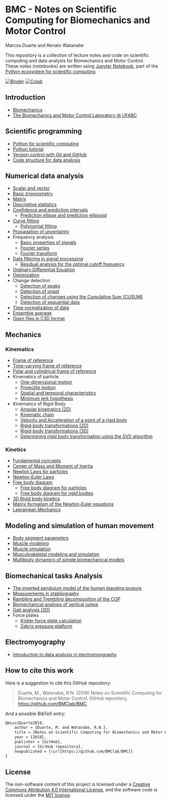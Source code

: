 # BMC - Notes on Scientific Computing for Biomechanics and Motor Control

Marcos Duarte and Renato Watanabe

This repository is a collection of lecture notes and code on scientific computing and data analysis for Biomechanics and Motor Control.  
These notes (notebooks) are written using [Jupyter Notebook](http://jupyter.org/), part of the [Python ecosystem for scientific computing]( http://scipy.org/).

[![Binder](https://mybinder.org/badge_logo.svg)](https://mybinder.org/v2/gh/BMClab/BMC/master?filepath=README.ipynb)
[![Colab](https://colab.research.google.com/assets/colab-badge.svg)](https://colab.research.google.com/github/BMClab/BMC/blob/master/README.ipynb)

## Introduction

* [Biomechanics](https://nbviewer.jupyter.org/github/BMClab/BMC/blob/master/notebooks/Biomechanics.ipynb)  
* [The Biomechanics and Motor Control Laboratory @ UFABC](https://nbviewer.jupyter.org/github/BMClab/BMC/blob/master/notebooks/BMClab.ipynb)  

## Scientific programming

* [Python for scientific computing](https://nbviewer.jupyter.org/github/BMClab/BMC/blob/master/notebooks/PythonForScientificComputing.ipynb)  
* [Python tutorial](https://nbviewer.jupyter.org/github/BMClab/BMC/blob/master/notebooks/PythonTutorial.ipynb)
* [Version control with Git and GitHub](https://nbviewer.jupyter.org/github/BMClab/BMC/blob/master/notebooks/VersionControlGitGitHub.ipynb)  
* [Code structure for data analysis](https://nbviewer.jupyter.org/github/BMClab/BMC/blob/master/notebooks/CodeStructure.ipynb)  

## Numerical data analysis

* [Scalar and vector](https://nbviewer.jupyter.org/github/BMClab/BMC/blob/master/notebooks/ScalarVector.ipynb)  
* [Basic trigonometry](https://nbviewer.jupyter.org/github/BMClab/BMC/blob/master/notebooks/TrigonometryBasics.ipynb)  
* [Matrix](https://nbviewer.jupyter.org/github/BMClab/BMC/blob/master/notebooks/Matrix.ipynb)  
* [Descriptive statistics](https://nbviewer.jupyter.org/github/BMClab/BMC/blob/master/notebooks/Statistics-Descriptive.ipynb)  
* [Confidence and prediction intervals](https://nbviewer.jupyter.org/github/BMClab/BMC/blob/master/notebooks/ConfidencePredictionIntervals.ipynb)  
  * [Prediction ellipse and prediction ellipsoid](https://nbviewer.jupyter.org/github/BMClab/BMC/blob/master/notebooks/PredictionEllipseEllipsoid.ipynb)  
* [Curve fitting](https://nbviewer.jupyter.org/github/BMClab/BMC/blob/master/notebooks/CurveFitting.ipynb)  
  * [Polynomial fitting](https://nbviewer.jupyter.org/github/BMClab/BMC/blob/master/notebooks/PolynomialFitting.ipynb)  
* [Propagation of uncertainty](https://nbviewer.jupyter.org/github/BMClab/BMC/blob/master/notebooks/Propagation%20of%20uncertainty.ipynb)  
* Frequency analysis  
  * [Basic properties of signals](https://nbviewer.jupyter.org/github/BMClab/BMC/blob/master/notebooks/SignalBasicProperties.ipynb)  
  * [Fourier series](https://nbviewer.jupyter.org/github/BMClab/BMC/blob/master/notebooks/FourierSeries.ipynb)
  * [Fourier transform](https://nbviewer.jupyter.org/github/BMClab/BMC/blob/master/notebooks/FourierTransform.ipynb)
* [Data filtering in signal processing](https://nbviewer.jupyter.org/github/BMClab/BMC/blob/master/notebooks/DataFiltering.ipynb)  
  * [Residual analysis for the optimal cutoff frequency](https://nbviewer.jupyter.org/github/BMClab/BMC/blob/master/notebooks/ResidualAnalysis.ipynb)  
* [Ordinary Differential Equation](https://nbviewer.jupyter.org/github/BMClab/BMC/blob/master/notebooks/OrdinaryDifferentialEquation.ipynb)  
* [Optimization](https://nbviewer.jupyter.org/github/BMClab/BMC/blob/master/notebooks/Optimization.ipynb)  
* Change detection  
  * [Detection of peaks](https://nbviewer.jupyter.org/github/BMClab/BMC/blob/master/notebooks/DetectPeaks.ipynb)  
  * [Detection of onset](https://nbviewer.jupyter.org/github/BMClab/BMC/blob/master/notebooks/DetectOnset.ipynb)  
  * [Detection of changes using the Cumulative Sum (CUSUM)](https://nbviewer.jupyter.org/github/BMClab/BMC/blob/master/notebooks/DetectCUSUM.ipynb)  
  * [Detection of sequential data](https://nbviewer.jupyter.org/github/BMClab/BMC/blob/master/notebooks/detect_seq.ipynb)  
* [Time normalization of data](https://nbviewer.jupyter.org/github/BMClab/BMC/blob/master/notebooks/TimeNormalization.ipynb)  
* [Ensemble average](https://nbviewer.jupyter.org/github/bmclab/BMC/blob/master/notebooks/EnsembleAverage.ipynb)  
* [Open files in C3D format](https://nbviewer.jupyter.org/github/BMClab/BMC/blob/master/notebooks/OpenC3Dfile.ipynb)  

## Mechanics

### Kinematics

* [Frame of reference](https://nbviewer.jupyter.org/github/BMClab/BMC/blob/master/notebooks/ReferenceFrame.ipynb)  
* [Time-varying frame of reference](http://nbviewer.jupyter.org/github/BMClab/BMC/blob/master/notebooks/Time-varying%20frames.ipynb)
* [Polar and cylindrical frame of reference](https://nbviewer.jupyter.org/github/BMClab/bmc/blob/master/notebooks/PolarBasis.ipynb)
* Kinematics of particle  
  * [One-dimensional motion](https://nbviewer.jupyter.org/github/BMClab/BMC/blob/master/notebooks/KinematicsParticle.ipynb)  
  * [Projectile motion](https://nbviewer.jupyter.org/github/BMClab/BMC/blob/master/notebooks/ProjectileMotion.ipynb)  
  * [Spatial and temporal characteristics](https://nbviewer.jupyter.org/github/BMClab/BMC/blob/master/notebooks/SpatialTemporalCharacteristcs.ipynb)  
  * [Minimum jerk hypothesis](https://nbviewer.jupyter.org/github/BMClab/BMC/blob/master/notebooks/MinimumJerkHypothesis.ipynb)  
* Kinematics of Rigid Body  
  * [Angular kinematics (2D)](https://nbviewer.jupyter.org/github/BMClab/BMC/blob/master/notebooks/KinematicsAngular2D.ipynb)  
  * [Kinematic chain](https://nbviewer.jupyter.org/github/BMClab/BMC/blob/master/notebooks/KinematicChain.ipynb)  
  * [Velocity and Acceleration of a point of a rigid body](https://nbviewer.jupyter.org/github/BMClab/bmc/blob/master/notebooks/KinematicsOfRigidBody.ipynb)  
  * [Rigid-body transformations (2D)](https://nbviewer.jupyter.org/github/BMClab/BMC/blob/master/notebooks/Transformation2D.ipynb)  
  * [Rigid-body transformations (3D)](https://nbviewer.jupyter.org/github/BMClab/BMC/blob/master/notebooks/Transformation3D.ipynb)  
  * [Determining rigid body transformation using the SVD algorithm](https://nbviewer.jupyter.org/github/BMClab/BMC/blob/master/notebooks/SVDalgorithm.ipynb)  

### Kinetics

* [Fundamental concepts](https://nbviewer.jupyter.org/github/BMClab/BMC/blob/master/notebooks/KineticsFundamentalConcepts.ipynb)  
* [Center of Mass and Moment of Inertia](https://nbviewer.jupyter.org/github/BMClab/BMC/blob/master/notebooks/CenterOfMassAndMomentOfInertia.ipynb) 
* [Newton Laws for particles](https://nbviewer.jupyter.org/github/BMClab/bmc/blob/master/notebooks/newtonLawForParticles.ipynb)
* [Newton-Euler Laws](https://nbviewer.jupyter.org/github/BMClab/bmc/blob/notebooks/newton_euler_equations.ipynb)
* [Free body diagram](https://nbviewer.jupyter.org/github/BMClab/BMC/blob/master/notebooks/FreeBodyDiagram.ipynb)
  * [Free body diagram for particles](https://nbviewer.jupyter.org/github/BMClab/bmc/blob/master/notebooks/FBDParticles.ipynb)
  * [Free body diagram for rigid bodies](https://nbviewer.jupyter.org/github/BMClab/bmc/blob/master/notebooks/FreeBodyDiagramForRigidBodies.ipynb)
* [3D Rigid body kinetics](https://nbviewer.jupyter.org/github/BMClab/bmc/blob/master/notebooks/Kinetics3dRigidBody.ipynb)
* [Matrix formalism of the Newton-Euler equations](https://nbviewer.jupyter.org/github/BMClab/bmc/blob/master/notebooks/MatrixFormalism.ipynb)  
* [Lagrangian Mechanics](https://nbviewer.jupyter.org/github/BMClab/BMC/blob/master/notebooks/lagrangian_mechanics.ipynb)  

## Modeling and simulation of human movement

* [Body segment parameters](https://nbviewer.jupyter.org/github/BMClab/BMC/blob/master/notebooks/BodySegmentParameters.ipynb)
* [Muscle modeling](https://nbviewer.jupyter.org/github/BMClab/BMC/blob/master/notebooks/MuscleModeling.ipynb)  
* [Muscle simulation](https://nbviewer.jupyter.org/github/BMClab/BMC/blob/master/notebooks/MuscleSimulation.ipynb)  
* [Musculoskeletal modeling and simulation](https://nbviewer.jupyter.org/github/BMClab/BMC/blob/master/notebooks/MusculoskeletaModelingSimulation.ipynb)  
* [Multibody dynamics of simple biomechanical models](https://nbviewer.jupyter.org/github/BMClab/BMC/blob/master/notebooks/MultibodyDynamics.ipynb)  

## Biomechanical tasks Analysis

* [The inverted pendulum model of the human standing posture](https://nbviewer.jupyter.org/github/BMClab/BMC/blob/master/notebooks/IP_Model.ipynb)
* [Measurements in stabilography](https://nbviewer.jupyter.org/github/BMClab/BMC/blob/master/notebooks/Stabilography.ipynb)  
* [Rambling and Trembling decomposition of the COP](https://nbviewer.jupyter.org/github/BMClab/BMC/blob/master/notebooks/IEP.ipynb)  
* [Biomechanical analysis of vertical jumps](https://nbviewer.jupyter.org/github/BMClab/BMC/blob/master/notebooks/VerticalJump.ipynb)  
* [Gait analysis (2D)](https://nbviewer.jupyter.org/github/BMClab/BMC/blob/master/notebooks/GaitAnalysis2D.ipynb)  
* Force plates  
  * [Kistler force plate calculation](https://nbviewer.jupyter.org/github/BMClab/BMC/blob/master/notebooks/KistlerForcePlateCalculation.ipynb)  
  * [Zebris pressure platform](https://nbviewer.jupyter.org/github/BMClab/BMC/blob/master/notebooks/ReadZebrisPressurePlatformASCIIfiles.ipynb)  

## Electromyography

* [Introduction to data analysis in electromyography](https://nbviewer.jupyter.org/github/BMClab/BMC/blob/master/notebooks/Electromyography.ipynb)  

## How to cite this work

Here is a suggestion to cite this GitHub repository:

> Duarte, M., Watanabe, R.N. (2018) Notes on Scientific Computing for Biomechanics and Motor Control. GitHub repository, <https://github.com/BMClab/BMC>.

And a possible BibTeX entry:

```tex
@misc{Duarte2018,  
    author = {Duarte, M. and Watanabe, R.N.},
    title = {Notes on Scientific Computing for Biomechanics and Motor Control},  
    year = {2018},  
    publisher = {GitHub},  
    journal = {GitHub repository},  
    howpublished = {\url{https://github.com/BMClab/BMC}}  
}
```

## License

The non-software content of this project is licensed under a [Creative Commons Attribution 4.0 International License](http://creativecommons.org/licenses/by/4.0/), and the software code is licensed under the [MIT license](https://opensource.org/licenses/mit-license.php).
